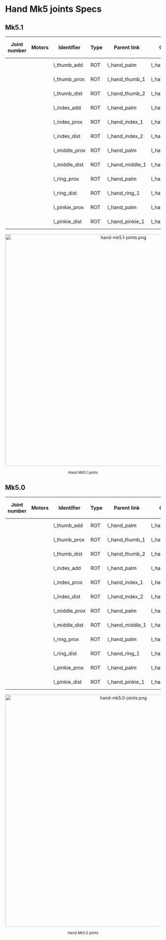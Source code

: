 # Hand Mk5 joints Specs

## Mk5.1

| Joint number | Motors | Identifier    | Type | Parent link     | Child link      | HW lower limit | HW upper limit | SW low. l. | SW upp. l. | Notes      |
|--------------|--------|---------------|------|-----------------|-----------------|----------------|----------------|------------|------------|------------|
|              |        | l_thumb_add   | ROT  | l_hand_palm     | l_hand_thumb_1  | 0°             | 100°           |            |            | T1 in fig. |
|              |        | l_thumb_prox  | ROT  | l_hand_thumb_1  | l_hand_thumb_2  | 0°             | 90°            |            |            | T2 in fig. |
|              |        | l_thumb_dist  | ROT  | l_hand_thumb_2  | l_hand_thumb_3  | 0°             | 101.4°         |            |            | T3 in fig. |
|              |        | l_index_add   | ROT  | l_hand_palm     | l_hand_index_1  | 0°             | 15°            |            |            | I1 in fig. |
|              |        | l_index_prox  | ROT  | l_hand_index_1  | l_hand_index_2  | 0°             | 90°            |            |            | I2 in fig. |
|              |        | l_index_dist  | ROT  | l_hand_index_2  | l_hand_index_3  | 0°             | 103.1°         |            |            | I3 in fig. |
|              |        | l_middle_prox | ROT  | l_hand_palm     | l_hand_middle_1 | 0°             | 90°            |            |            | M1 in fig. |
|              |        | l_middle_dist | ROT  | l_hand_middle_1 | l_hand_middle_2 | 0°             | 103.1°         |            |            | M2 in fig. |
|              |        | l_ring_prox   | ROT  | l_hand_palm     | l_hand_ring_1   | 0°             | 90°            |            |            | R1 in fig. |
|              |        | l_ring_dist   | ROT  | l_hand_ring_1   | l_hand_ring_2   | 0°             | 103.1°         |            |            | R2 in fig. |
|              |        | l_pinkie_prox | ROT  | l_hand_palm     | l_hand_pinkie_1 | 0°             | 90°            |            |            | P1 in fig. |
|              |        | l_pinkie_dist | ROT  | l_hand_pinkie_1 | l_hand_pinkie_2 | 0°             | 98.7°          |            |            | P2 in fig. |

<p align="center">
  <img  src=    "../img/hand-mk5.1-joints.png"
        title=  "hand-mk5.1-joints.png"
        width=  "750">
</p>
<p align="center">
  <sub>Hand Mk5.1 joints</sub>
</p>

## Mk5.0

| Joint number | Motors | Identifier    | Type | Parent link     | Child link      | HW lower limit | HW upper limit | SW low. l. | SW upp. l. | Notes      |
|--------------|--------|---------------|------|-----------------|-----------------|----------------|----------------|------------|------------|------------|
|              |        | l_thumb_add   | ROT  | l_hand_palm     | l_hand_thumb_1  | 0°             | 90°            |            |            | T1 in fig. |
|              |        | l_thumb_prox  | ROT  | l_hand_thumb_1  | l_hand_thumb_2  | 0°             | 82.1°          |            |            | T2 in fig. |
|              |        | l_thumb_dist  | ROT  | l_hand_thumb_2  | l_hand_thumb_3  | 0°             | 59.2°          |            |            | T3 in fig. |
|              |        | l_index_add   | ROT  | l_hand_palm     | l_hand_index_1  | 0°             | 15°            |            |            | I1 in fig. |
|              |        | l_index_prox  | ROT  | l_hand_index_1  | l_hand_index_2  | 0°             | 90°            |            |            | I2 in fig. |
|              |        | l_index_dist  | ROT  | l_hand_index_2  | l_hand_index_3  | 0°             | 99.2°          |            |            | I3 in fig. |
|              |        | l_middle_prox | ROT  | l_hand_palm     | l_hand_middle_1 | 0°             | 90°            |            |            | M1 in fig. |
|              |        | l_middle_dist | ROT  | l_hand_middle_1 | l_hand_middle_2 | 0°             | 99.2°          |            |            | M2 in fig. |
|              |        | l_ring_prox   | ROT  | l_hand_palm     | l_hand_ring_1   | 0°             | 90°            |            |            | R1 in fig. |
|              |        | l_ring_dist   | ROT  | l_hand_ring_1   | l_hand_ring_2   | 0°             | 99.2°          |            |            | R2 in fig. |
|              |        | l_pinkie_prox | ROT  | l_hand_palm     | l_hand_pinkie_1 | 0°             | 90°            |            |            | P1 in fig. |
|              |        | l_pinkie_dist | ROT  | l_hand_pinkie_1 | l_hand_pinkie_2 | 0°             | 93.3°          |            |            | P2 in fig. |

<p align="center">
  <img  src=    "../img/hand-mk5.0-joints.png"
        title=  "hand-mk5.0-joints.png"
        width=  "750">
</p>
<p align="center">
  <sub>Hand Mk5.0 joints</sub>
</p>
